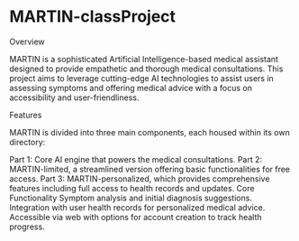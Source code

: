 # MARTIN-classProject
Overview

MARTIN is a sophisticated Artificial Intelligence-based medical assistant designed to provide empathetic and thorough medical consultations. This project aims to leverage cutting-edge AI technologies to assist users in assessing symptoms and offering medical advice with a focus on accessibility and user-friendliness.

Features

MARTIN is divided into three main components, each housed within its own directory:

Part 1: Core AI engine that powers the medical consultations.
Part 2: MARTIN-limited, a streamlined version offering basic functionalities for free access.
Part 3: MARTIN-personalized, which provides comprehensive features including full access to health records and updates.
Core Functionality
Symptom analysis and initial diagnosis suggestions.
Integration with user health records for personalized medical advice.
Accessible via web with options for account creation to track health progress.
